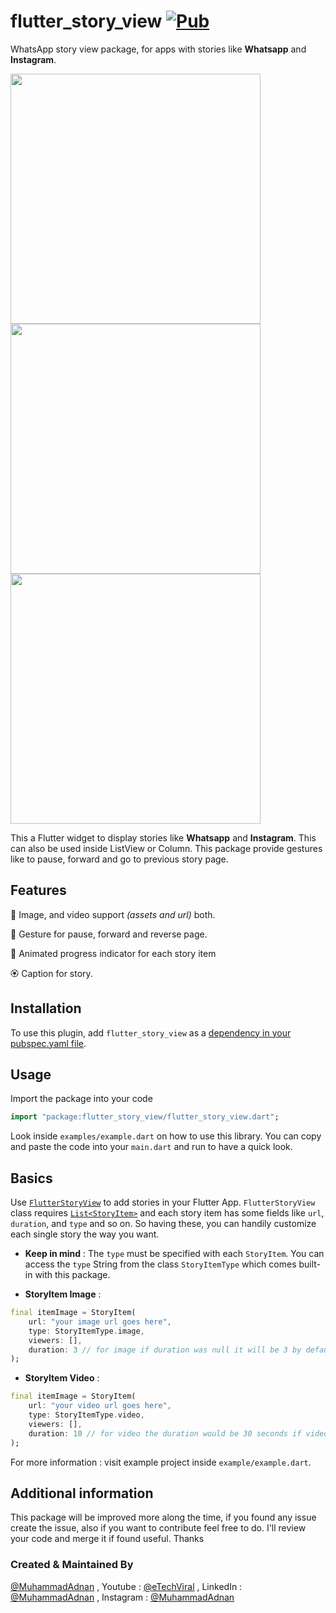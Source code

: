 # flutter_story_view [![Pub](https://img.shields.io/pub/v/flutter_story_view.svg)](https://pub.dev/packages/flutter_story_view)

WhatsApp story view package, for apps with stories like **Whatsapp** and **Instagram**.

<p float="left">

  <img src="https://i.imgur.com/jVB1Akw.jpg" width=400 />
  <img src="https://i.imgur.com/i66REow.png" width=400 />
  <img src="https://i.imgur.com/pOBYsFn.png" width=400 />
</p>

This a Flutter widget to display stories like **Whatsapp** and **Instagram**. This can also be used
inside ListView or Column. This package provide gestures like to pause, forward and go to previous story
page.


## Features

🌄  Image, and video support _(assets and url)_ both.

📍  Gesture for pause, forward and reverse page.

🌈  Animated progress indicator for each story item

🏵️  Caption for story.


## Installation

To use this plugin, add `flutter_story_view` as a [dependency in your pubspec.yaml file](https://flutter.io/platform-plugins/).

## Usage

Import the package into your code

```dart
import "package:flutter_story_view/flutter_story_view.dart";
```

Look inside `examples/example.dart` on how to use this library. You can copy
and paste the code into your `main.dart` and run to have a quick look.

## Basics

Use [`FlutterStoryView`](https://pub.dev/documentation/flutter_story_view/latest/flutter_story_view/FlutterStoryView-class.html) to add stories in your Flutter App. `FlutterStoryView` class requires [`List<StoryItem>`](https://pub.dev/documentation/flutter_story_view/latest/flutter_story_view/List<StoryItem>-class.html) and each story item has some fields like `url`, `duration`, and `type` and so on.
So having these, you can handily customize each single story the way you want.

* **Keep in mind** : The `type` must be specified with each `StoryItem`. You can access the `type` String from the class `StoryItemType` which comes built-in with this package.

* **StoryItem Image** :

```dart
final itemImage = StoryItem(
    url: "your image url goes here",
    type: StoryItemType.image,
    viewers: [],
    duration: 3 // for image if duration was null it will be 3 by default.
);
```

* **StoryItem Video** :

```dart
final itemImage = StoryItem(
    url: "your video url goes here",
    type: StoryItemType.video,
    viewers: [],
    duration: 10 // for video the duration would be 30 seconds if video duration gets longer than 30 seconds.
);
```

For more information : visit example project inside `example/example.dart`.

## Additional information

This package will be improved more along the time, if you found any issue create
the issue, also if you want to contribute feel free to do. I'll review your code and
merge it if found useful. Thanks

### Created & Maintained By

[@MuhammadAdnan](https://github.com/AdnanKhan45) , Youtube : [@eTechViral](https://www.youtube.com/c/eTechViral) , LinkedIn  : [@MuhammadAdnan](https://www.linkedin.com/in/muhammad-adnan-23bb8821b/) , Instagram  : [@MuhammadAdnan](https://www.instagram.com/dev.adnankhan/)

